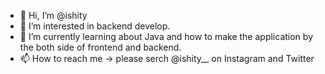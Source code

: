 - 👋 Hi, I’m @ishity
- 👀 I’m interested in backend develop.
- 🌱 I’m currently learning about Java and how to make the application by the both side of frontend and backend.
- 📫 How to reach me -> please serch @ishity__ on Instagram and Twitter

<!---
ishity/ishity is a ✨ special ✨ repository because its `README.md` (this file) appears on your GitHub profile.
You can click the Preview link to take a look at your changes.
--->
